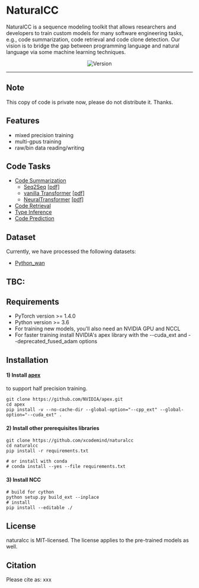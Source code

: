 # NaturalCCNaturalCC is a sequence modeling toolkit that allows researchers and developers to train custom models for many software engineering tasks, e.g., code summarization, code retrieval and code clone detection. Our vision is to bridge the gap between programming language and natural language via some machine learning techniques.<p align="center">    <img src="https://img.shields.io/badge/version-0.4.0-green" alt="Version"></p><hr>## NoteThis copy of code is private now, please do not distribute it. Thanks.<!-- We are planning to release part of this copy of code in the next year, after we submit a demo paper to ICSE2021. -->## Features- mixed precision training- multi-gpus training- raw/bin data reading/writing## Code Tasks- [Code Summarization](run/summarization)    - [Seq2Seq](run/summarization/seq2seq/README.md) [\[pdf\]](https://arxiv.org/pdf/1409.3215.pdf)    - [vanilla Transformer](run/summarization//README.md) [\[pdf\]](https://arxiv.org/pdf/1706.03762.pdf)    - [NeuralTransformer](run/summarization/neural_transformer/README.md) [\[pdf\]](https://arxiv.org/pdf/2005.00653.pdf)- [Code Retrieval](run/retrieval)- [Type Inference](run/type_prediction)- [Code Prediction](run/)## DatasetCurrently, we have processed the following datasets:- [Python_wan](dataset/python_wan/README.md)## TBC:## Requirements - PyTorch version >= 1.4.0- Python version >= 3.6- For training new models, you'll also need an NVIDIA GPU and NCCL- For faster training install NVIDIA's apex library with the --cuda_ext and --deprecated_fused_adam options## Installation#### 1) Install [apex](https://github.com/NVIDIA/apex) to support half precision training.```shell scriptgit clone https://github.com/NVIDIA/apex.gitcd apexpip install -v --no-cache-dir --global-option="--cpp_ext" --global-option="--cuda_ext" .```#### 2) Install other prerequisites libraries```shell scriptgit clone https://github.com/xcodemind/naturalcccd naturalccpip install -r requirements.txt# or install with conda # conda install --yes --file requirements.txt```#### 3) Install NCC```shell script# build for cythonpython setup.py build_ext --inplace# install pip install --editable ./```## Licensenaturalcc is MIT-licensed. The license applies to the pre-trained models as well.## CitationPlease cite as:xxx